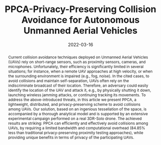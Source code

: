 ---
title: 'PPCA-Privacy-Preserving Collision Avoidance for Autonomous Unmanned Aerial Vehicles'

# Authors
# A YAML list of author names
# If you created a profile for a user (e.g. the default `admin` user at `content/authors/admin/`), 
# write the username (folder name) here, and it will be replaced with their full name and linked to their profile.
authors:
- Pietro Tedeschi
- Savio Sciancalepore
- Roberto Di Pietro

# Author notes (such as 'Equal Contribution')
# A YAML list of notes for each author in the above `authors` list
author_notes: []

date: '2022-03-16'

# Date to publish webpage (NOT necessarily Bibtex publication's date).
publishDate: '2023-12-07T07:05:01.201645Z'

# Publication type.
# A single CSL publication type but formatted as a YAML list (for Hugo requirements).
publication_types:
- article-journal

# Publication name and optional abbreviated publication name.
publication: '*IEEE Transactions on Dependable and Secure Computing*'
publication_short: ''

doi: '10.1109/TDSC.2022.3159837'

abstract: 'Current collision avoidance techniques deployed on Unmanned Aerial Vehicles (UAVs) rely on short-range sensors, such as proximity sensors, cameras, and microphones. Unfortunately, their efficiency is significantly limited in several situations; for instance, when a remote UAV approaches at high velocity, or when the surrounding environment is impaired (e.g., fog, noise). In the cited cases, to avoid collisions and maintain self-separation, UAVs often rely on the indiscriminate broadcast of their location. Therefore, an adversary could easily identify the location of the UAV and attack it, e.g., by physically shutting it down, launching wireless jamming attacks, or continuing tracking its movements. To address the above-introduced threats, in this article we present PPCA, a lightweight, distributed, and privacy-preserving scheme to avoid collisions among UAVs. Our solution, based on an ingenious tessellation of the space, is accompanied by a thorough analytical model and is supported by an extensive experimental campaign performed on a real 3DR-Solo drone. The achieved results are striking: PPCA can efficiently and effectively avoid collisions among UAVs, by requiring a limited bandwidth and computational overhead (84.85% less than traditional privacy-preserving proximity testing approaches), while providing unique benefits in terms of privacy of the participating UAVs.'

# Summary. An optional shortened abstract.
summary: ''

tags: []

# Display this page in a list of Featured pages?
featured: true

# Links
url_pdf: 'https://ieeexplore.ieee.org/abstract/document/9736583/'
url_code: 'https://github.com/pietrotedeschi/ppca'
url_dataset: ''
url_poster: ''
url_project: ''
url_slides: ''
url_source: ''
url_video: 'https://www.youtube.com/watch?v=2LW_ZFk6ZS0'

# Custom links (uncomment lines below)
# links:
# - name: Custom Link
#   url: http://example.org

# Publication image
# Add an image named `featured.jpg/png` to your page's folder then add a caption below.
image:
  caption: 'Privacy-Preserving Collision Avoidance for Autonomous Unmanned Aerial Vehicles'
  focal_point: ''
  preview_only: true

# Associated Projects (optional).
#   Associate this publication with one or more of your projects.
#   Simply enter your project's folder or file name without extension.
#   E.g. `projects: ['internal-project']` links to `content/project/internal-project/index.md`.
#   Otherwise, set `projects: []`.
projects: []
---